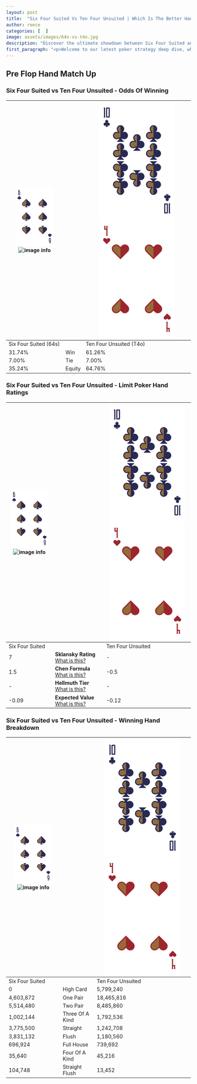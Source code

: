 ```yaml
---
layout: post
title:  "Six Four Suited Vs Ten Four Unsuited | Which Is The Better Hand In Poker? A Complete Guide"
author: reece
categories: [  ]
image: assets/images/64s-vs-t4o.jpg
description: "Discover the ultimate showdown between Six Four Suited and Ten Four Unsuited in poker! Uncover the odds, strategies, and scenarios where one hand triumphs over the other. Get ready to up your poker game with this thrilling analysis."
first_paragraph: "<p>Welcome to our latest poker strategy deep dive, where we're pitting two distinct hands against each other in a high-stakes showdown: Six Four Suited vs Ten Four Unsuited.</p><p>In the dynamic world of poker, every decision counts, and knowing which hand holds the upper hand is key to your success at the table.</p><p>In this article, we'll dissect these two hands, explore the scenarios where one dominates the other, and equip you with the knowledge to make strategic choices that can tip the odds in your favor.</p><p>Get ready to unravel the intriguing dynamics of these poker hands and elevate your game to new heights.</p>"
---
```




[comment]: # (sp0)

## Pre Flop Hand Match Up

<div class="table hand-ratings" markdown="1"> 



### Six Four Suited vs Ten Four Unsuited - Odds Of Winning


    
| ![image info](assets/images/hand1/6.png) ![image info](assets/images/hand1/4s.png) |  | ![image info](assets/images/hand2/T.png) ![image info](assets/images/hand2/4o.png) |
| -------- | -------- | -------- |
| Six Four Suited (64s) |  | Ten Four Unsuited (T4o) |
| 31.74% | Win | 61.26% |
| 7.00% | Tie | 7.00% |
| 35.24% | Equity | 64.76% |




[comment]: # (sp1)



### Six Four Suited vs Ten Four Unsuited - Limit Poker Hand Ratings


    
| ![image info](assets/images/hand1/6.png) ![image info](assets/images/hand1/4s.png) |  | ![image info](assets/images/hand2/T.png) ![image info](assets/images/hand2/4o.png) |
| -------- | -------- | -------- |
| Six Four Suited |  | Ten Four Unsuited |
| 7 | **Sklansky Rating** [What is this?](/sklansky-rating-explained) | - |
| 1.5 | **Chen Formula** [What is this?](/chen-formula-explained) | -0.5 |
| - | **Hellmuth Tier** [What is this?](/Hellmuth-tier-explained) | - |
| -0.09 | **Expected Value** [What is this?](/expected-value-explained) | -0.12 |




[comment]: # (sp2)



### Six Four Suited vs Ten Four Unsuited - Winning Hand Breakdown


    
| ![image info](assets/images/hand1/6.png) ![image info](assets/images/hand1/4s.png) |  | ![image info](assets/images/hand2/T.png) ![image info](assets/images/hand2/4o.png) |
| -------- | -------- | -------- |
| Six Four Suited |  | Ten Four Unsuited |
| 0 | High Card | 5,799,240 |
| 4,603,872 | One Pair | 18,465,816 |
| 5,514,480 | Two Pair | 8,485,860 |
| 1,002,144 | Three Of A Kind | 1,792,536 |
| 3,775,500 | Straight | 1,242,708 |
| 3,831,132 | Flush | 1,180,560 |
| 696,924 | Full House | 739,692 |
| 35,640 | Four Of A Kind | 45,216 |
| 104,748 | Straight Flush | 13,452 |




[comment]: # (sp3)



</div>

[comment]: # (sp4)



[comment]: # (sp5)

